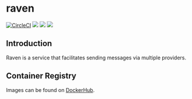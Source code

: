 # raven

[![CircleCI](https://circleci.com/gh/jlivermont/raven/tree/master.svg?style=svg)](https://circleci.com/gh/jlivermont/raven/tree/master)
[![](https://images.microbadger.com/badges/image/jlivermont/raven.svg)](https://microbadger.com/images/jlivermont/raven)
[![](https://images.microbadger.com/badges/version/jlivermont/raven.svg)](https://microbadger.com/images/jlivermont/raven)
[![](https://images.microbadger.com/badges/commit/jlivermont/raven.svg)](https://microbadger.com/images/jlivermont/raven)

## Introduction

Raven is a service that facilitates sending messages via multiple providers.

## Container Registry

Images can be found on [DockerHub](https://cloud.docker.com/repository/registry-1.docker.io/jlivermont/raven).
